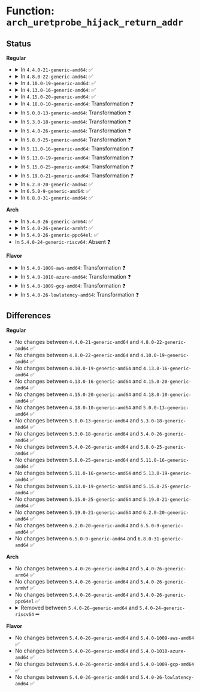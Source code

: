 # Function: <code>arch_uretprobe_hijack_return_addr</code>

## Status
<b>Regular</b>
<ul>
<li>
<details>
<summary>In <code>4.4.0-21-generic-amd64</code>: ✅</summary>

```c
long unsigned int arch_uretprobe_hijack_return_addr(long unsigned int trampoline_vaddr, struct pt_regs * regs)
```

```json
{
  "name": "arch_uretprobe_hijack_return_addr",
  "collision_type": "Unique Global",
  "inline_type": "No",
  "funcs": [
    {
      "addr": 18446744071579263136,
      "name": "arch_uretprobe_hijack_return_addr",
      "external": true,
      "loc": "arch/x86/kernel/uprobes.c:963",
      "file": "arch/x86/kernel/uprobes.c",
      "inline": "seen, unknown",
      "caller_inline": [],
      "caller_func": [
        "kernel/events/uprobes.c:uprobe_notify_resume"
      ]
    }
  ],
  "symbols": [
    {
      "addr": 18446744071579263136,
      "name": "arch_uretprobe_hijack_return_addr",
      "section": ".text",
      "bind": "STB_GLOBAL",
      "size": 244
    }
  ]
}
```
</details>
</li>
<li>
<details>
<summary>In <code>4.8.0-22-generic-amd64</code>: ✅</summary>

```c
long unsigned int arch_uretprobe_hijack_return_addr(long unsigned int trampoline_vaddr, struct pt_regs * regs)
```

```json
{
  "name": "arch_uretprobe_hijack_return_addr",
  "collision_type": "Unique Global",
  "inline_type": "No",
  "funcs": [
    {
      "addr": 18446744071579262336,
      "name": "arch_uretprobe_hijack_return_addr",
      "external": true,
      "loc": "arch/x86/kernel/uprobes.c:963",
      "file": "arch/x86/kernel/uprobes.c",
      "inline": "seen, unknown",
      "caller_inline": [],
      "caller_func": [
        "kernel/events/uprobes.c:uprobe_notify_resume"
      ]
    }
  ],
  "symbols": [
    {
      "addr": 18446744071579262336,
      "name": "arch_uretprobe_hijack_return_addr",
      "section": ".text",
      "bind": "STB_GLOBAL",
      "size": 307
    }
  ]
}
```
</details>
</li>
<li>
<details>
<summary>In <code>4.10.0-19-generic-amd64</code>: ✅</summary>

```c
long unsigned int arch_uretprobe_hijack_return_addr(long unsigned int trampoline_vaddr, struct pt_regs * regs)
```

```json
{
  "name": "arch_uretprobe_hijack_return_addr",
  "collision_type": "Unique Global",
  "inline_type": "No",
  "funcs": [
    {
      "addr": 18446744071579275952,
      "name": "arch_uretprobe_hijack_return_addr",
      "external": true,
      "loc": "arch/x86/kernel/uprobes.c:963",
      "file": "arch/x86/kernel/uprobes.c",
      "inline": "seen, unknown",
      "caller_inline": [],
      "caller_func": [
        "kernel/events/uprobes.c:uprobe_notify_resume"
      ]
    }
  ],
  "symbols": [
    {
      "addr": 18446744071579275952,
      "name": "arch_uretprobe_hijack_return_addr",
      "section": ".text",
      "bind": "STB_GLOBAL",
      "size": 313
    }
  ]
}
```
</details>
</li>
<li>
<details>
<summary>In <code>4.13.0-16-generic-amd64</code>: ✅</summary>

```c
long unsigned int arch_uretprobe_hijack_return_addr(long unsigned int trampoline_vaddr, struct pt_regs * regs)
```

```json
{
  "name": "arch_uretprobe_hijack_return_addr",
  "collision_type": "Unique Global",
  "inline_type": "No",
  "funcs": [
    {
      "addr": 18446744071579272544,
      "name": "arch_uretprobe_hijack_return_addr",
      "external": true,
      "loc": "arch/x86/kernel/uprobes.c:963",
      "file": "arch/x86/kernel/uprobes.c",
      "inline": "seen, unknown",
      "caller_inline": [],
      "caller_func": [
        "kernel/events/uprobes.c:uprobe_notify_resume"
      ]
    }
  ],
  "symbols": [
    {
      "addr": 18446744071579272544,
      "name": "arch_uretprobe_hijack_return_addr",
      "section": ".text",
      "bind": "STB_GLOBAL",
      "size": 300
    }
  ]
}
```
</details>
</li>
<li>
<details>
<summary>In <code>4.15.0-20-generic-amd64</code>: ✅</summary>

```c
long unsigned int arch_uretprobe_hijack_return_addr(long unsigned int trampoline_vaddr, struct pt_regs * regs)
```

```json
{
  "name": "arch_uretprobe_hijack_return_addr",
  "collision_type": "Unique Global",
  "inline_type": "No",
  "funcs": [
    {
      "addr": 18446744071579289664,
      "name": "arch_uretprobe_hijack_return_addr",
      "external": true,
      "loc": "arch/x86/kernel/uprobes.c:966",
      "file": "arch/x86/kernel/uprobes.c",
      "inline": "seen, unknown",
      "caller_inline": [],
      "caller_func": [
        "kernel/events/uprobes.c:uprobe_notify_resume"
      ]
    }
  ],
  "symbols": [
    {
      "addr": 18446744071579289664,
      "name": "arch_uretprobe_hijack_return_addr",
      "section": ".text",
      "bind": "STB_GLOBAL",
      "size": 297
    }
  ]
}
```
</details>
</li>
<li>
<details>
<summary>In <code>4.18.0-10-generic-amd64</code>: Transformation ❓</summary>

```c
long unsigned int arch_uretprobe_hijack_return_addr(long unsigned int trampoline_vaddr, struct pt_regs * regs)
```

```json
{
  "name": "arch_uretprobe_hijack_return_addr",
  "collision_type": "Unique Global",
  "inline_type": "No",
  "funcs": [
    {
      "addr": 0,
      "name": "arch_uretprobe_hijack_return_addr",
      "external": true,
      "loc": "arch/x86/kernel/uprobes.c:1069",
      "file": "arch/x86/kernel/uprobes.c",
      "inline": "seen, unknown",
      "caller_inline": [],
      "caller_func": [
        "kernel/events/uprobes.c:uprobe_notify_resume"
      ]
    }
  ],
  "symbols": [
    {
      "addr": 18446744071579301880,
      "name": "arch_uretprobe_hijack_return_addr.cold.11",
      "section": ".text",
      "bind": "STB_LOCAL",
      "size": 60
    },
    {
      "addr": 18446744071579301584,
      "name": "arch_uretprobe_hijack_return_addr",
      "section": ".text",
      "bind": "STB_GLOBAL",
      "size": 246
    }
  ]
}
```
</details>
</li>
<li>
<details>
<summary>In <code>5.0.0-13-generic-amd64</code>: Transformation ❓</summary>

```c
long unsigned int arch_uretprobe_hijack_return_addr(long unsigned int trampoline_vaddr, struct pt_regs * regs)
```

```json
{
  "name": "arch_uretprobe_hijack_return_addr",
  "collision_type": "Unique Global",
  "inline_type": "No",
  "funcs": [
    {
      "addr": 0,
      "name": "arch_uretprobe_hijack_return_addr",
      "external": true,
      "loc": "arch/x86/kernel/uprobes.c:1069",
      "file": "arch/x86/kernel/uprobes.c",
      "inline": "seen, unknown",
      "caller_inline": [],
      "caller_func": [
        "kernel/events/uprobes.c:uprobe_notify_resume"
      ]
    }
  ],
  "symbols": [
    {
      "addr": 18446744071579326568,
      "name": "arch_uretprobe_hijack_return_addr.cold.10",
      "section": ".text",
      "bind": "STB_LOCAL",
      "size": 55
    },
    {
      "addr": 18446744071579326272,
      "name": "arch_uretprobe_hijack_return_addr",
      "section": ".text",
      "bind": "STB_GLOBAL",
      "size": 246
    }
  ]
}
```
</details>
</li>
<li>
<details>
<summary>In <code>5.3.0-18-generic-amd64</code>: Transformation ❓</summary>

```c
long unsigned int arch_uretprobe_hijack_return_addr(long unsigned int trampoline_vaddr, struct pt_regs * regs)
```

```json
{
  "name": "arch_uretprobe_hijack_return_addr",
  "collision_type": "Unique Global",
  "inline_type": "No",
  "funcs": [
    {
      "addr": 0,
      "name": "arch_uretprobe_hijack_return_addr",
      "external": true,
      "loc": "arch/x86/kernel/uprobes.c:1060",
      "file": "arch/x86/kernel/uprobes.c",
      "inline": "seen, unknown",
      "caller_inline": [],
      "caller_func": [
        "kernel/events/uprobes.c:handler_chain"
      ]
    }
  ],
  "symbols": [
    {
      "addr": 18446744071579341848,
      "name": "arch_uretprobe_hijack_return_addr.cold",
      "section": ".text",
      "bind": "STB_LOCAL",
      "size": 60
    },
    {
      "addr": 18446744071579341520,
      "name": "arch_uretprobe_hijack_return_addr",
      "section": ".text",
      "bind": "STB_GLOBAL",
      "size": 274
    }
  ]
}
```
</details>
</li>
<li>
<details>
<summary>In <code>5.4.0-26-generic-amd64</code>: Transformation ❓</summary>

```c
long unsigned int arch_uretprobe_hijack_return_addr(long unsigned int trampoline_vaddr, struct pt_regs * regs)
```

```json
{
  "name": "arch_uretprobe_hijack_return_addr",
  "collision_type": "Unique Global",
  "inline_type": "No",
  "funcs": [
    {
      "addr": 0,
      "name": "arch_uretprobe_hijack_return_addr",
      "external": true,
      "loc": "arch/x86/kernel/uprobes.c:1060",
      "file": "arch/x86/kernel/uprobes.c",
      "inline": "seen, unknown",
      "caller_inline": [],
      "caller_func": [
        "kernel/events/uprobes.c:handle_swbp"
      ]
    }
  ],
  "symbols": [
    {
      "addr": 18446744071579346024,
      "name": "arch_uretprobe_hijack_return_addr.cold",
      "section": ".text",
      "bind": "STB_LOCAL",
      "size": 60
    },
    {
      "addr": 18446744071579345696,
      "name": "arch_uretprobe_hijack_return_addr",
      "section": ".text",
      "bind": "STB_GLOBAL",
      "size": 274
    }
  ]
}
```
</details>
</li>
<li>
<details>
<summary>In <code>5.8.0-25-generic-amd64</code>: Transformation ❓</summary>

```c
long unsigned int arch_uretprobe_hijack_return_addr(long unsigned int trampoline_vaddr, struct pt_regs * regs)
```

```json
{
  "name": "arch_uretprobe_hijack_return_addr",
  "collision_type": "Unique Global",
  "inline_type": "No",
  "funcs": [
    {
      "addr": 0,
      "name": "arch_uretprobe_hijack_return_addr",
      "external": true,
      "loc": "arch/x86/kernel/uprobes.c:1060",
      "file": "arch/x86/kernel/uprobes.c",
      "inline": "seen, unknown",
      "caller_inline": [],
      "caller_func": [
        "kernel/events/uprobes.c:prepare_uretprobe"
      ]
    }
  ],
  "symbols": [
    {
      "addr": 18446744071579375800,
      "name": "arch_uretprobe_hijack_return_addr.cold",
      "section": ".text",
      "bind": "STB_LOCAL",
      "size": 60
    },
    {
      "addr": 18446744071579375488,
      "name": "arch_uretprobe_hijack_return_addr",
      "section": ".text",
      "bind": "STB_GLOBAL",
      "size": 272
    }
  ]
}
```
</details>
</li>
<li>
<details>
<summary>In <code>5.11.0-16-generic-amd64</code>: Transformation ❓</summary>

```c
long unsigned int arch_uretprobe_hijack_return_addr(long unsigned int trampoline_vaddr, struct pt_regs * regs)
```

```json
{
  "name": "arch_uretprobe_hijack_return_addr",
  "collision_type": "Unique Global",
  "inline_type": "No",
  "funcs": [
    {
      "addr": 0,
      "name": "arch_uretprobe_hijack_return_addr",
      "external": true,
      "loc": "arch/x86/kernel/uprobes.c:1064",
      "file": "arch/x86/kernel/uprobes.c",
      "inline": "seen, unknown",
      "caller_inline": [],
      "caller_func": [
        "kernel/events/uprobes.c:prepare_uretprobe"
      ]
    }
  ],
  "symbols": [
    {
      "addr": 18446744071591264953,
      "name": "arch_uretprobe_hijack_return_addr.cold",
      "section": ".text",
      "bind": "STB_LOCAL",
      "size": 60
    },
    {
      "addr": 18446744071579374112,
      "name": "arch_uretprobe_hijack_return_addr",
      "section": ".text",
      "bind": "STB_GLOBAL",
      "size": 272
    }
  ]
}
```
</details>
</li>
<li>
<details>
<summary>In <code>5.13.0-19-generic-amd64</code>: Transformation ❓</summary>

```c
long unsigned int arch_uretprobe_hijack_return_addr(long unsigned int trampoline_vaddr, struct pt_regs * regs)
```

```json
{
  "name": "arch_uretprobe_hijack_return_addr",
  "collision_type": "Unique Global",
  "inline_type": "No",
  "funcs": [
    {
      "addr": 0,
      "name": "arch_uretprobe_hijack_return_addr",
      "external": true,
      "loc": "arch/x86/kernel/uprobes.c:1064",
      "file": "arch/x86/kernel/uprobes.c",
      "inline": "seen, unknown",
      "caller_inline": [],
      "caller_func": [
        "kernel/events/uprobes.c:prepare_uretprobe"
      ]
    }
  ],
  "symbols": [
    {
      "addr": 18446744071591207158,
      "name": "arch_uretprobe_hijack_return_addr.cold",
      "section": ".text",
      "bind": "STB_LOCAL",
      "size": 60
    },
    {
      "addr": 18446744071579377728,
      "name": "arch_uretprobe_hijack_return_addr",
      "section": ".text",
      "bind": "STB_GLOBAL",
      "size": 272
    }
  ]
}
```
</details>
</li>
<li>
<details>
<summary>In <code>5.15.0-25-generic-amd64</code>: Transformation ❓</summary>

```c
long unsigned int arch_uretprobe_hijack_return_addr(long unsigned int trampoline_vaddr, struct pt_regs * regs)
```

```json
{
  "name": "arch_uretprobe_hijack_return_addr",
  "collision_type": "Unique Global",
  "inline_type": "No",
  "funcs": [
    {
      "addr": 0,
      "name": "arch_uretprobe_hijack_return_addr",
      "external": true,
      "loc": "arch/x86/kernel/uprobes.c:1064",
      "file": "arch/x86/kernel/uprobes.c",
      "inline": "seen, unknown",
      "caller_inline": [],
      "caller_func": [
        "kernel/events/uprobes.c:prepare_uretprobe"
      ]
    }
  ],
  "symbols": [
    {
      "addr": 18446744071592080408,
      "name": "arch_uretprobe_hijack_return_addr.cold",
      "section": ".text",
      "bind": "STB_LOCAL",
      "size": 60
    },
    {
      "addr": 18446744071579439264,
      "name": "arch_uretprobe_hijack_return_addr",
      "section": ".text",
      "bind": "STB_GLOBAL",
      "size": 272
    }
  ]
}
```
</details>
</li>
<li>
<details>
<summary>In <code>5.19.0-21-generic-amd64</code>: Transformation ❓</summary>

```c
long unsigned int arch_uretprobe_hijack_return_addr(long unsigned int trampoline_vaddr, struct pt_regs * regs)
```

```json
{
  "name": "arch_uretprobe_hijack_return_addr",
  "collision_type": "Unique Global",
  "inline_type": "No",
  "funcs": [
    {
      "addr": 0,
      "name": "arch_uretprobe_hijack_return_addr",
      "external": true,
      "loc": "arch/x86/kernel/uprobes.c:1064",
      "file": "arch/x86/kernel/uprobes.c",
      "inline": "seen, unknown",
      "caller_inline": [],
      "caller_func": [
        "kernel/events/uprobes.c:prepare_uretprobe"
      ]
    }
  ],
  "symbols": [
    {
      "addr": 18446744071593847751,
      "name": "arch_uretprobe_hijack_return_addr.cold",
      "section": ".text",
      "bind": "STB_LOCAL",
      "size": 56
    },
    {
      "addr": 18446744071579509136,
      "name": "arch_uretprobe_hijack_return_addr",
      "section": ".text",
      "bind": "STB_GLOBAL",
      "size": 281
    }
  ]
}
```
</details>
</li>
<li>
<details>
<summary>In <code>6.2.0-20-generic-amd64</code>: ✅</summary>

```c
long unsigned int arch_uretprobe_hijack_return_addr(long unsigned int trampoline_vaddr, struct pt_regs * regs)
```

```json
{
  "name": "arch_uretprobe_hijack_return_addr",
  "collision_type": "Unique Global",
  "inline_type": "No",
  "funcs": [
    {
      "addr": 18446744071579607776,
      "name": "arch_uretprobe_hijack_return_addr",
      "external": true,
      "loc": "arch/x86/kernel/uprobes.c:1066",
      "file": "arch/x86/kernel/uprobes.c",
      "inline": "seen, unknown",
      "caller_inline": [],
      "caller_func": [
        "kernel/events/uprobes.c:prepare_uretprobe"
      ]
    }
  ],
  "symbols": [
    {
      "addr": 18446744071579607776,
      "name": "arch_uretprobe_hijack_return_addr",
      "section": ".text",
      "bind": "STB_GLOBAL",
      "size": 333
    }
  ]
}
```
</details>
</li>
<li>
<details>
<summary>In <code>6.5.0-9-generic-amd64</code>: ✅</summary>

```c
long unsigned int arch_uretprobe_hijack_return_addr(long unsigned int trampoline_vaddr, struct pt_regs * regs)
```

```json
{
  "name": "arch_uretprobe_hijack_return_addr",
  "collision_type": "Unique Global",
  "inline_type": "No",
  "funcs": [
    {
      "addr": 18446744071579620528,
      "name": "arch_uretprobe_hijack_return_addr",
      "external": true,
      "loc": "arch/x86/kernel/uprobes.c:1066",
      "file": "arch/x86/kernel/uprobes.c",
      "inline": "seen, unknown",
      "caller_inline": [],
      "caller_func": [
        "kernel/events/uprobes.c:prepare_uretprobe"
      ]
    }
  ],
  "symbols": [
    {
      "addr": 18446744071579620528,
      "name": "arch_uretprobe_hijack_return_addr",
      "section": ".text",
      "bind": "STB_GLOBAL",
      "size": 333
    }
  ]
}
```
</details>
</li>
<li>
<details>
<summary>In <code>6.8.0-31-generic-amd64</code>: ✅</summary>

```c
long unsigned int arch_uretprobe_hijack_return_addr(long unsigned int trampoline_vaddr, struct pt_regs * regs)
```

```json
{
  "name": "arch_uretprobe_hijack_return_addr",
  "collision_type": "Unique Global",
  "inline_type": "No",
  "funcs": [
    {
      "addr": 18446744071579649584,
      "name": "arch_uretprobe_hijack_return_addr",
      "external": true,
      "loc": "arch/x86/kernel/uprobes.c:1066",
      "file": "arch/x86/kernel/uprobes.c",
      "inline": "seen, unknown",
      "caller_inline": [],
      "caller_func": [
        "kernel/events/uprobes.c:prepare_uretprobe"
      ]
    }
  ],
  "symbols": [
    {
      "addr": 18446744071579649584,
      "name": "arch_uretprobe_hijack_return_addr",
      "section": ".text",
      "bind": "STB_GLOBAL",
      "size": 333
    }
  ]
}
```
</details>
</li>
</ul>
<b>Arch</b>
<ul>
<li>
<details>
<summary>In <code>5.4.0-26-generic-arm64</code>: ✅</summary>

```c
long unsigned int arch_uretprobe_hijack_return_addr(long unsigned int trampoline_vaddr, struct pt_regs * regs)
```

```json
{
  "name": "arch_uretprobe_hijack_return_addr",
  "collision_type": "Unique Global",
  "inline_type": "No",
  "funcs": [
    {
      "addr": 18446603336490338872,
      "name": "arch_uretprobe_hijack_return_addr",
      "external": true,
      "loc": "arch/arm64/kernel/probes/uprobes.c:150",
      "file": "arch/arm64/kernel/probes/uprobes.c",
      "inline": "seen, unknown",
      "caller_inline": [],
      "caller_func": [
        "kernel/events/uprobes.c:handler_chain"
      ]
    }
  ],
  "symbols": [
    {
      "addr": 18446603336490338872,
      "name": "arch_uretprobe_hijack_return_addr",
      "section": ".text",
      "bind": "STB_GLOBAL",
      "size": 48
    }
  ]
}
```
</details>
</li>
<li>
<details>
<summary>In <code>5.4.0-26-generic-armhf</code>: ✅</summary>

```c
long unsigned int arch_uretprobe_hijack_return_addr(long unsigned int trampoline_vaddr, struct pt_regs * regs)
```

```json
{
  "name": "arch_uretprobe_hijack_return_addr",
  "collision_type": "Unique Global",
  "inline_type": "No",
  "funcs": [
    {
      "addr": 3224533652,
      "name": "arch_uretprobe_hijack_return_addr",
      "external": true,
      "loc": "arch/arm/probes/uprobes/core.c:61",
      "file": "arch/arm/probes/uprobes/core.c",
      "inline": "seen, unknown",
      "caller_inline": [],
      "caller_func": [
        "kernel/events/uprobes.c:handle_swbp"
      ]
    }
  ],
  "symbols": [
    {
      "addr": 3224533652,
      "name": "arch_uretprobe_hijack_return_addr",
      "section": ".text",
      "bind": "STB_GLOBAL",
      "size": 36
    }
  ]
}
```
</details>
</li>
<li>
<details>
<summary>In <code>5.4.0-26-generic-ppc64el</code>: ✅</summary>

```c
long unsigned int arch_uretprobe_hijack_return_addr(long unsigned int trampoline_vaddr, struct pt_regs * regs)
```

```json
{
  "name": "arch_uretprobe_hijack_return_addr",
  "collision_type": "Unique Global",
  "inline_type": "No",
  "funcs": [
    {
      "addr": 13835058055282591200,
      "name": "arch_uretprobe_hijack_return_addr",
      "external": true,
      "loc": "arch/powerpc/kernel/uprobes.c:184",
      "file": "arch/powerpc/kernel/uprobes.c",
      "inline": "seen, unknown",
      "caller_inline": [],
      "caller_func": [
        "kernel/events/uprobes.c:handle_swbp"
      ]
    }
  ],
  "symbols": [
    {
      "addr": 13835058055282591200,
      "name": "arch_uretprobe_hijack_return_addr",
      "section": ".text",
      "bind": "STB_GLOBAL",
      "size": 24
    }
  ]
}
```
</details>
</li>
<li>
In <code>5.4.0-24-generic-riscv64</code>: Absent ❓
</li>
</ul>
<b>Flavor</b>
<ul>
<li>
<details>
<summary>In <code>5.4.0-1009-aws-amd64</code>: Transformation ❓</summary>

```c
long unsigned int arch_uretprobe_hijack_return_addr(long unsigned int trampoline_vaddr, struct pt_regs * regs)
```

```json
{
  "name": "arch_uretprobe_hijack_return_addr",
  "collision_type": "Unique Global",
  "inline_type": "No",
  "funcs": [
    {
      "addr": 0,
      "name": "arch_uretprobe_hijack_return_addr",
      "external": true,
      "loc": "arch/x86/kernel/uprobes.c:1060",
      "file": "arch/x86/kernel/uprobes.c",
      "inline": "seen, unknown",
      "caller_inline": [],
      "caller_func": [
        "kernel/events/uprobes.c:handle_swbp"
      ]
    }
  ],
  "symbols": [
    {
      "addr": 18446744071579341928,
      "name": "arch_uretprobe_hijack_return_addr.cold",
      "section": ".text",
      "bind": "STB_LOCAL",
      "size": 60
    },
    {
      "addr": 18446744071579341600,
      "name": "arch_uretprobe_hijack_return_addr",
      "section": ".text",
      "bind": "STB_GLOBAL",
      "size": 274
    }
  ]
}
```
</details>
</li>
<li>
<details>
<summary>In <code>5.4.0-1010-azure-amd64</code>: Transformation ❓</summary>

```c
long unsigned int arch_uretprobe_hijack_return_addr(long unsigned int trampoline_vaddr, struct pt_regs * regs)
```

```json
{
  "name": "arch_uretprobe_hijack_return_addr",
  "collision_type": "Unique Global",
  "inline_type": "No",
  "funcs": [
    {
      "addr": 0,
      "name": "arch_uretprobe_hijack_return_addr",
      "external": true,
      "loc": "arch/x86/kernel/uprobes.c:1060",
      "file": "arch/x86/kernel/uprobes.c",
      "inline": "seen, unknown",
      "caller_inline": [],
      "caller_func": [
        "kernel/events/uprobes.c:handle_swbp"
      ]
    }
  ],
  "symbols": [
    {
      "addr": 18446744071579274216,
      "name": "arch_uretprobe_hijack_return_addr.cold",
      "section": ".text",
      "bind": "STB_LOCAL",
      "size": 60
    },
    {
      "addr": 18446744071579273936,
      "name": "arch_uretprobe_hijack_return_addr",
      "section": ".text",
      "bind": "STB_GLOBAL",
      "size": 238
    }
  ]
}
```
</details>
</li>
<li>
<details>
<summary>In <code>5.4.0-1009-gcp-amd64</code>: Transformation ❓</summary>

```c
long unsigned int arch_uretprobe_hijack_return_addr(long unsigned int trampoline_vaddr, struct pt_regs * regs)
```

```json
{
  "name": "arch_uretprobe_hijack_return_addr",
  "collision_type": "Unique Global",
  "inline_type": "No",
  "funcs": [
    {
      "addr": 0,
      "name": "arch_uretprobe_hijack_return_addr",
      "external": true,
      "loc": "arch/x86/kernel/uprobes.c:1060",
      "file": "arch/x86/kernel/uprobes.c",
      "inline": "seen, unknown",
      "caller_inline": [],
      "caller_func": [
        "kernel/events/uprobes.c:handle_swbp"
      ]
    }
  ],
  "symbols": [
    {
      "addr": 18446744071579341848,
      "name": "arch_uretprobe_hijack_return_addr.cold",
      "section": ".text",
      "bind": "STB_LOCAL",
      "size": 60
    },
    {
      "addr": 18446744071579341520,
      "name": "arch_uretprobe_hijack_return_addr",
      "section": ".text",
      "bind": "STB_GLOBAL",
      "size": 274
    }
  ]
}
```
</details>
</li>
<li>
<details>
<summary>In <code>5.4.0-26-lowlatency-amd64</code>: Transformation ❓</summary>

```c
long unsigned int arch_uretprobe_hijack_return_addr(long unsigned int trampoline_vaddr, struct pt_regs * regs)
```

```json
{
  "name": "arch_uretprobe_hijack_return_addr",
  "collision_type": "Unique Global",
  "inline_type": "No",
  "funcs": [
    {
      "addr": 0,
      "name": "arch_uretprobe_hijack_return_addr",
      "external": true,
      "loc": "arch/x86/kernel/uprobes.c:1060",
      "file": "arch/x86/kernel/uprobes.c",
      "inline": "seen, unknown",
      "caller_inline": [],
      "caller_func": [
        "kernel/events/uprobes.c:handle_swbp"
      ]
    }
  ],
  "symbols": [
    {
      "addr": 18446744071579350296,
      "name": "arch_uretprobe_hijack_return_addr.cold",
      "section": ".text",
      "bind": "STB_LOCAL",
      "size": 60
    },
    {
      "addr": 18446744071579349968,
      "name": "arch_uretprobe_hijack_return_addr",
      "section": ".text",
      "bind": "STB_GLOBAL",
      "size": 274
    }
  ]
}
```
</details>
</li>
</ul>

## Differences
<b>Regular</b>
<ul>
<li>
No changes between <code>4.4.0-21-generic-amd64</code> and <code>4.8.0-22-generic-amd64</code> ✅
</li>
<li>
No changes between <code>4.8.0-22-generic-amd64</code> and <code>4.10.0-19-generic-amd64</code> ✅
</li>
<li>
No changes between <code>4.10.0-19-generic-amd64</code> and <code>4.13.0-16-generic-amd64</code> ✅
</li>
<li>
No changes between <code>4.13.0-16-generic-amd64</code> and <code>4.15.0-20-generic-amd64</code> ✅
</li>
<li>
No changes between <code>4.15.0-20-generic-amd64</code> and <code>4.18.0-10-generic-amd64</code> ✅
</li>
<li>
No changes between <code>4.18.0-10-generic-amd64</code> and <code>5.0.0-13-generic-amd64</code> ✅
</li>
<li>
No changes between <code>5.0.0-13-generic-amd64</code> and <code>5.3.0-18-generic-amd64</code> ✅
</li>
<li>
No changes between <code>5.3.0-18-generic-amd64</code> and <code>5.4.0-26-generic-amd64</code> ✅
</li>
<li>
No changes between <code>5.4.0-26-generic-amd64</code> and <code>5.8.0-25-generic-amd64</code> ✅
</li>
<li>
No changes between <code>5.8.0-25-generic-amd64</code> and <code>5.11.0-16-generic-amd64</code> ✅
</li>
<li>
No changes between <code>5.11.0-16-generic-amd64</code> and <code>5.13.0-19-generic-amd64</code> ✅
</li>
<li>
No changes between <code>5.13.0-19-generic-amd64</code> and <code>5.15.0-25-generic-amd64</code> ✅
</li>
<li>
No changes between <code>5.15.0-25-generic-amd64</code> and <code>5.19.0-21-generic-amd64</code> ✅
</li>
<li>
No changes between <code>5.19.0-21-generic-amd64</code> and <code>6.2.0-20-generic-amd64</code> ✅
</li>
<li>
No changes between <code>6.2.0-20-generic-amd64</code> and <code>6.5.0-9-generic-amd64</code> ✅
</li>
<li>
No changes between <code>6.5.0-9-generic-amd64</code> and <code>6.8.0-31-generic-amd64</code> ✅
</li>
</ul>
<b>Arch</b>
<ul>
<li>
No changes between <code>5.4.0-26-generic-amd64</code> and <code>5.4.0-26-generic-arm64</code> ✅
</li>
<li>
No changes between <code>5.4.0-26-generic-amd64</code> and <code>5.4.0-26-generic-armhf</code> ✅
</li>
<li>
No changes between <code>5.4.0-26-generic-amd64</code> and <code>5.4.0-26-generic-ppc64el</code> ✅
</li>
<li>
<details>
<summary>Removed between <code>5.4.0-26-generic-amd64</code> and <code>5.4.0-24-generic-riscv64</code> ➖</summary>

```c
long unsigned int arch_uretprobe_hijack_return_addr(long unsigned int trampoline_vaddr, struct pt_regs * regs)
```
</details>
</li>
</ul>
<b>Flavor</b>
<ul>
<li>
No changes between <code>5.4.0-26-generic-amd64</code> and <code>5.4.0-1009-aws-amd64</code> ✅
</li>
<li>
No changes between <code>5.4.0-26-generic-amd64</code> and <code>5.4.0-1010-azure-amd64</code> ✅
</li>
<li>
No changes between <code>5.4.0-26-generic-amd64</code> and <code>5.4.0-1009-gcp-amd64</code> ✅
</li>
<li>
No changes between <code>5.4.0-26-generic-amd64</code> and <code>5.4.0-26-lowlatency-amd64</code> ✅
</li>
</ul>
